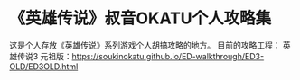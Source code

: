 # 《英雄传说》叔音OKATU个人攻略集
这是个人存放《英雄传说》系列游戏个人胡搞攻略的地方。
目前的攻略工程：
英雄传说3 元祖版：https://soukinokatu.github.io/ED-walkthrough/ED3-OLD/ED3OLD.html
